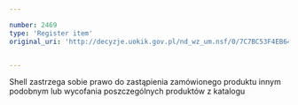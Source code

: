 ```yaml
---

number: 2469
type: 'Register item'
original_uri: 'http://decyzje.uokik.gov.pl/nd_wz_um.nsf/0/7C7BC53F4EB64848C12578E6002552CA?OpenDocument'


---
```


Shell zastrzega sobie prawo do zastąpienia zamówionego produktu innym podobnym lub wycofania poszczególnych produktów z katalogu
